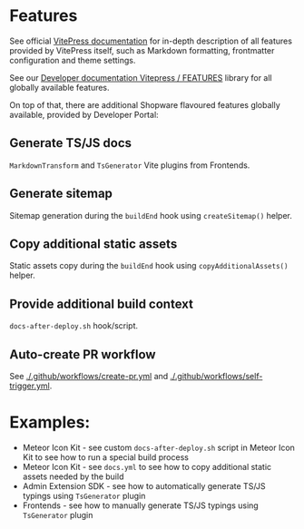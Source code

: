 # Features

See official [VitePress documentation](https://vitepress.vuejs.org/) for in-depth description of all features provided
by VitePress itself, such as Markdown formatting, frontmatter configuration and theme settings.

See our [Developer documentation Vitepress / FEATURES](https://github.com/shopware/developer-documentation-vitepress)
library for all globally available features.

On top of that, there are additional Shopware flavoured features globally available, provided by Developer Portal:

## Generate TS/JS docs

`MarkdownTransform` and `TsGenerator` Vite plugins from Frontends.

## Generate sitemap

Sitemap generation during the `buildEnd` hook using `createSitemap()` helper.

## Copy additional static assets

Static assets copy during the `buildEnd` hook using `copyAdditionalAssets()` helper.

## Provide additional build context

`docs-after-deploy.sh` hook/script.

## Auto-create PR workflow

See [./.github/workflows/create-pr.yml](./.github/workflows/create-pr.yml)
and [./.github/workflows/self-trigger.yml](./.github/workflows/self-trigger.yml).

# Examples:

- Meteor Icon Kit - see custom `docs-after-deploy.sh` script in Meteor Icon Kit to see how to run a special build
  process
- Meteor Icon Kit - see `docs.yml` to see how to copy additional static assets needed by the build
- Admin Extension SDK - see how to automatically generate TS/JS typings using `TsGenerator` plugin
- Frontends - see how to manually generate TS/JS typings using `TsGenerator` plugin